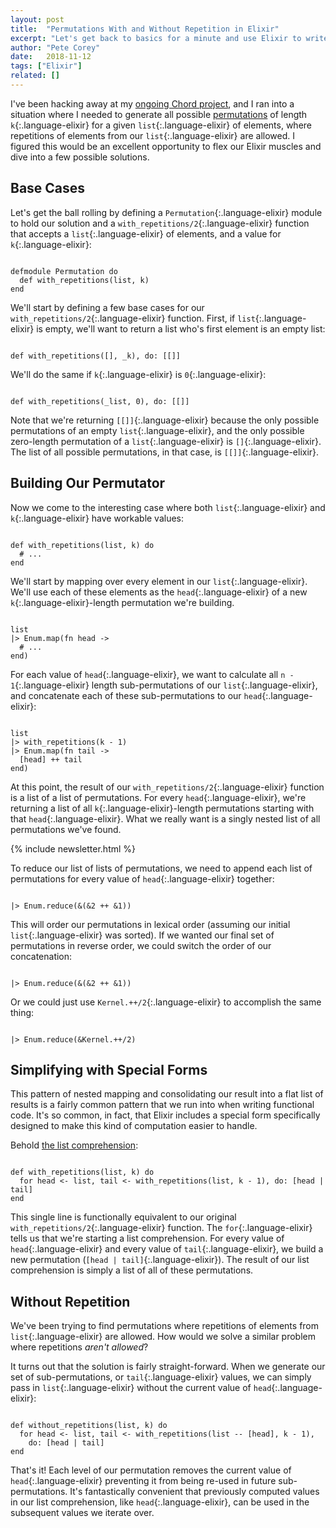 ```yaml
---
layout: post
title:  "Permutations With and Without Repetition in Elixir"
excerpt: "Let's get back to basics for a minute and use Elixir to write a function that will compute all possible permutations of a given list of elements."
author: "Pete Corey"
date:   2018-11-12
tags: ["Elixir"]
related: []
---
```


I've been hacking away at my [ongoing Chord project](https://github.com/pcorey/chord/), and I ran into a situation where I needed to generate all possible [permutations](https://en.wikipedia.org/wiki/Permutation) of length `k`{:.language-elixir} for a given `list`{:.language-elixir} of elements, where repetitions of elements from our `list`{:.language-elixir} are allowed. I figured this would be an excellent opportunity to flex our Elixir muscles and dive into a few possible solutions.

## Base Cases

Let's get the ball rolling by defining a `Permutation`{:.language-elixir} module to hold our solution and a `with_repetitions/2`{:.language-elixir} function that accepts a `list`{:.language-elixir} of elements, and a value for `k`{:.language-elixir}:

<pre class='language-elixir'><code class='language-elixir'>
defmodule Permutation do
  def with_repetitions(list, k)
end
</code></pre>

We'll start by defining a few base cases for our `with_repetitions/2`{:.language-elixir} function. First, if `list`{:.language-elixir} is empty, we'll want to return a list who's first element is an empty list:

<pre class='language-elixir'><code class='language-elixir'>
def with_repetitions([], _k), do: [[]]
</code></pre>

We'll do the same if `k`{:.language-elixir} is `0`{:.language-elixir}:

<pre class='language-elixir'><code class='language-elixir'>
def with_repetitions(_list, 0), do: [[]]
</code></pre>

Note that we're returning `[[]]`{:.language-elixir} because the only possible permutations of an empty `list`{:.language-elixir}, and the only possible zero-length permutation of a `list`{:.language-elixir} is `[]`{:.language-elixir}. The list of all possible permutations, in that case, is `[[]]`{:.language-elixir}.

## Building Our Permutator

Now we come to the interesting case where both `list`{:.language-elixir} and `k`{:.language-elixir} have workable values:

<pre class='language-elixir'><code class='language-elixir'>
def with_repetitions(list, k) do
  # ...
end
</code></pre>

We'll start by mapping over every element in our `list`{:.language-elixir}. We'll use each of these elements as the `head`{:.language-elixir} of a new `k`{:.language-elixir}-length permutation we're building.

<pre class='language-elixir'><code class='language-elixir'>
list
|> Enum.map(fn head ->
  # ...
end)
</code></pre>

For each value of `head`{:.language-elixir}, we want to calculate all `n - 1`{:.language-elixir} length sub-permutations of our `list`{:.language-elixir}, and concatenate each of these sub-permutations to our `head`{:.language-elixir}:

<pre class='language-elixir'><code class='language-elixir'>
list
|> with_repetitions(k - 1)
|> Enum.map(fn tail ->
  [head] ++ tail
end)
</code></pre>

At this point, the result of our `with_repetitions/2`{:.language-elixir} function is a list of a list of permutations. For every `head`{:.language-elixir}, we're returning a list of all `k`{:.language-elixir}-length permutations starting with that `head`{:.language-elixir}. What we really want is a singly nested list of all permutations we've found.

{% include newsletter.html %}

To reduce our list of lists of permutations, we need to append each list of permutations for every value of `head`{:.language-elixir} together:

<pre class='language-elixir'><code class='language-elixir'>
|> Enum.reduce(&(&2 ++ &1))
</code></pre>

This will order our permutations in lexical order (assuming our initial `list`{:.language-elixir} was sorted). If we wanted our final set of permutations in reverse order, we could switch the order of our concatenation:

<pre class='language-elixir'><code class='language-elixir'>
|> Enum.reduce(&(&2 ++ &1))
</code></pre>

Or we could just use `Kernel.++/2`{:.language-elixir} to accomplish the same thing:

<pre class='language-elixir'><code class='language-elixir'>
|> Enum.reduce(&Kernel.++/2)
</code></pre>

## Simplifying with Special Forms

This pattern of nested mapping and consolidating our result into a flat list of results is a fairly common pattern that we run into when writing functional code. It's so common, in fact, that Elixir includes a special form specifically designed to make this kind of computation easier to handle.

Behold [the list comprehension](https://elixir-lang.org/getting-started/comprehensions.html):

<pre class='language-elixir'><code class='language-elixir'>
def with_repetitions(list, k) do
  for head <- list, tail <- with_repetitions(list, k - 1), do: [head | tail]
end
</code></pre>

This single line is functionally equivalent to our original `with_repetitions/2`{:.language-elixir} function. The `for`{:.language-elixir} tells us that we're starting a list comprehension. For every value of `head`{:.language-elixir} and every value of `tail`{:.language-elixir}, we build a new permutation (`[head | tail]`{:.language-elixir}). The result of our list comprehension is simply a list of all of these permutations.

## Without Repetition

We've been trying to find permutations where repetitions of elements from `list`{:.language-elixir} are allowed. How would we solve a similar problem where repetitions _aren't allowed_?

It turns out that the solution is fairly straight-forward. When we generate our set of sub-permutations, or `tail`{:.language-elixir} values, we can simply pass in `list`{:.language-elixir} without the current value of `head`{:.language-elixir}:

<pre class='language-elixir'><code class='language-elixir'>
def without_repetitions(list, k) do
  for head <- list, tail <- with_repetitions(list -- [head], k - 1), 
    do: [head | tail]
end
</code></pre>

That's it! Each level of our permutation removes the current value of `head`{:.language-elixir} preventing it from being re-used in future sub-permutations. It's fantastically convenient that previously computed values in our list comprehension, like `head`{:.language-elixir}, can be used in the subsequent values we iterate over.
